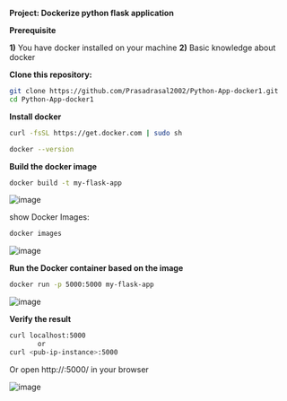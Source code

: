 **Project: Dockerize python flask application**

**Prerequisite**

**1)** You have docker installed on your machine
**2)** Basic knowledge about docker

**Clone this repository:**

```bash
git clone https://github.com/Prasadrasal2002/Python-App-docker1.git
cd Python-App-docker1
```

**Install docker**

```bash
curl -fsSL https://get.docker.com | sudo sh

docker --version
```

**Build the docker image**

```bash
docker build -t my-flask-app 
```

![image](https://github.com/user-attachments/assets/417e3025-5182-4521-861a-483dd631eef4)

show Docker Images:
```bash
docker images
```

![image](https://github.com/user-attachments/assets/77517a20-1323-42ff-a525-61aa4625d79d)



**Run the Docker container based on the image**

```bash
docker run -p 5000:5000 my-flask-app
```

![image](https://github.com/user-attachments/assets/7c6e7bc0-8a00-4860-bcdd-3f94339dbdeb)


**Verify the result**

```bash
curl localhost:5000
       or
curl <pub-ip-instance>:5000
```
Or open http://<pub-ip-instance>:5000/ in your browser

![image](https://github.com/user-attachments/assets/4380cec7-ff63-4e66-adc1-b71c74afaf46)





